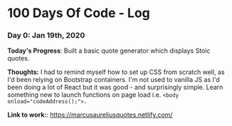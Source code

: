 # 100 Days Of Code - Log

### Day 0: Jan 19th, 2020

**Today's Progress**: Built a basic quote generator which displays Stoic quotes.

**Thoughts:** I had to remind myself how to set up CSS from scratch well, as I'd been relying on Bootstrap containers. I'm not used to vanilla JS as I'd been doing a lot of React but it was good - and surprisingly simple. Learn something new to launch functions on page load i.e. `<body onload="codeAddress();">.`

**Link to work:**: https://marcusaureliusquotes.netlify.com/
